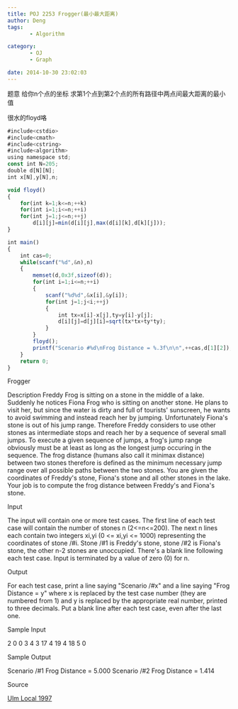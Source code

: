 ```yaml
---
title: POJ 2253 Frogger(最小最大距离)
author: Deng
tags: 
       - Algorithm

category: 
       - OJ
       - Graph

date: 2014-10-30 23:02:03
---
```

题意 给你n个点的坐标 求第1个点到第2个点的所有路径中两点间最大距离的最小值

很水的floyd咯

```js 
#include<cstdio>
#include<cmath>
#include<cstring>
#include<algorithm>
using namespace std;
const int N=205;
double d[N][N];
int x[N],y[N],n;

void floyd()
{
    for(int k=1;k<=n;++k)
    for(int i=1;i<=n;++i)
    for(int j=1;j<=n;++j)
        d[i][j]=min(d[i][j],max(d[i][k],d[k][j]));
}

int main()
{
    int cas=0;
    while(scanf("%d",&n),n)
    {
        memset(d,0x3f,sizeof(d));
        for(int i=1;i<=n;++i)
        {
            scanf("%d%d",&x[i],&y[i]);
            for(int j=1;j<i;++j)
            {
                int tx=x[i]-x[j],ty=y[i]-y[j];
                d[i][j]=d[j][i]=sqrt(tx*tx+ty*ty);
            }
        }
        floyd();
        printf("Scenario #%d\nFrog Distance = %.3f\n\n",++cas,d[1][2]);
    }
    return 0;
}
```

Frogger

Description
Freddy Frog is sitting on a stone in the middle of a lake. Suddenly he notices Fiona Frog who is sitting on another stone. He plans to visit her, but since the water is dirty and full of tourists' sunscreen, he wants to avoid swimming and instead reach her by jumping.
Unfortunately Fiona's stone is out of his jump range. Therefore Freddy considers to use other stones as intermediate stops and reach her by a sequence of several small jumps.
To execute a given sequence of jumps, a frog's jump range obviously must be at least as long as the longest jump occuring in the sequence.
The frog distance (humans also call it minimax distance) between two stones therefore is defined as the minimum necessary jump range over all possible paths between the two stones.
You are given the coordinates of Freddy's stone, Fiona's stone and all other stones in the lake. Your job is to compute the frog distance between Freddy's and Fiona's stone.

Input

The input will contain one or more test cases. The first line of each test case will contain the number of stones n (2<=n<=200). The next n lines each contain two integers xi,yi (0 <= xi,yi <= 1000) representing the coordinates of stone /#i. Stone /#1 is Freddy's stone, stone /#2 is Fiona's stone, the other n-2 stones are unoccupied. There's a blank line following each test case. Input is terminated by a value of zero (0) for n.

Output

For each test case, print a line saying "Scenario /#x" and a line saying "Frog Distance = y" where x is replaced by the test case number (they are numbered from 1) and y is replaced by the appropriate real number, printed to three decimals. Put a blank line after each test case, even after the last one.

Sample Input

2 0 0 3 4 3 17 4 19 4 18 5 0

Sample Output

Scenario /#1 Frog Distance = 5.000 Scenario /#2 Frog Distance = 1.414

Source

[Ulm Local 1997](http://poj.org/searchproblem?field=source&key=Ulm+Local+1997)